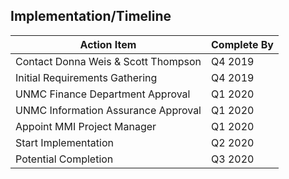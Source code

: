 ## Implementation/Timeline

| Action Item                         | Complete By |
| ----------------------------------- | ----------- |
| Contact Donna Weis & Scott Thompson | Q4 2019     |
| Initial Requirements Gathering      | Q4 2019     |
| UNMC Finance Department Approval    | Q1 2020     |
| UNMC Information Assurance Approval | Q1 2020     |
| Appoint MMI Project Manager         | Q1 2020     |
| Start Implementation                | Q2 2020     |
| Potential Completion                | Q3 2020     |
